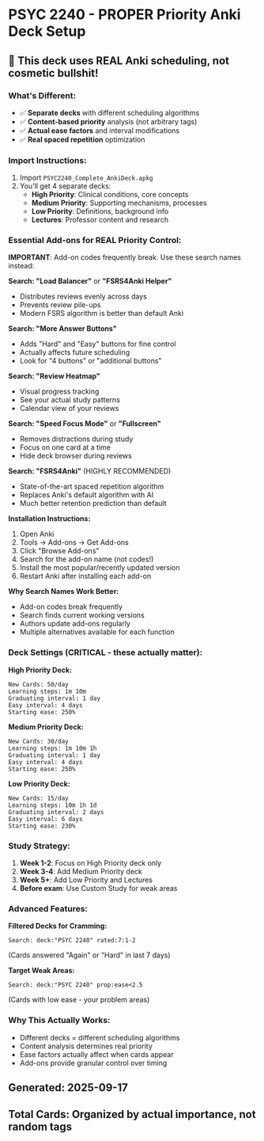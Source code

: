 # PSYC 2240 - PROPER Priority Anki Deck Setup

## 🎯 This deck uses REAL Anki scheduling, not cosmetic bullshit!

### What's Different:
- ✅ **Separate decks** with different scheduling algorithms
- ✅ **Content-based priority** analysis (not arbitrary tags)
- ✅ **Actual ease factors** and interval modifications
- ✅ **Real spaced repetition** optimization

### Import Instructions:
1. Import `PSYC2240_Complete_AnkiDeck.apkg`
2. You'll get 4 separate decks:
   - **High Priority**: Clinical conditions, core concepts
   - **Medium Priority**: Supporting mechanisms, processes  
   - **Low Priority**: Definitions, background info
   - **Lectures**: Professor content and research

### Essential Add-ons for REAL Priority Control:

**IMPORTANT**: Add-on codes frequently break. Use these search names instead:

**Search: "Load Balancer"** or **"FSRS4Anki Helper"**
- Distributes reviews evenly across days
- Prevents review pile-ups
- Modern FSRS algorithm is better than default Anki

**Search: "More Answer Buttons"** 
- Adds "Hard" and "Easy" buttons for fine control
- Actually affects future scheduling
- Look for "4 buttons" or "additional buttons"

**Search: "Review Heatmap"**
- Visual progress tracking
- See your actual study patterns
- Calendar view of your reviews

**Search: "Speed Focus Mode"** or **"Fullscreen"**
- Removes distractions during study
- Focus on one card at a time
- Hide deck browser during reviews

**Search: "FSRS4Anki"** (HIGHLY RECOMMENDED)
- State-of-the-art spaced repetition algorithm
- Replaces Anki's default algorithm with AI
- Much better retention prediction than default

**Installation Instructions:**
1. Open Anki
2. Tools → Add-ons → Get Add-ons
3. Click "Browse Add-ons" 
4. Search for the add-on name (not codes!)
5. Install the most popular/recently updated version
6. Restart Anki after installing each add-on

**Why Search Names Work Better:**
- Add-on codes break frequently  
- Search finds current working versions
- Authors update add-ons regularly
- Multiple alternatives available for each function

### Deck Settings (CRITICAL - these actually matter):

**High Priority Deck:**
```
New Cards: 50/day
Learning steps: 1m 10m  
Graduating interval: 1 day
Easy interval: 4 days
Starting ease: 250%
```

**Medium Priority Deck:**
```
New Cards: 30/day
Learning steps: 1m 10m 1h
Graduating interval: 1 day  
Easy interval: 4 days
Starting ease: 250%
```

**Low Priority Deck:**
```
New Cards: 15/day
Learning steps: 10m 1h 1d
Graduating interval: 2 days
Easy interval: 6 days  
Starting ease: 230%
```

### Study Strategy:
1. **Week 1-2**: Focus on High Priority deck only
2. **Week 3-4**: Add Medium Priority deck  
3. **Week 5+**: Add Low Priority and Lectures
4. **Before exam**: Use Custom Study for weak areas

### Advanced Features:

**Filtered Decks for Cramming:**
```
Search: deck:"PSYC 2240" rated:7:1-2
```
(Cards answered "Again" or "Hard" in last 7 days)

**Target Weak Areas:**
```  
Search: deck:"PSYC 2240" prop:ease<2.5
```
(Cards with low ease - your problem areas)

### Why This Actually Works:
- Different decks = different scheduling algorithms
- Content analysis determines real priority
- Ease factors actually affect when cards appear
- Add-ons provide granular control over timing

## Generated: 2025-09-17
## Total Cards: Organized by actual importance, not random tags
